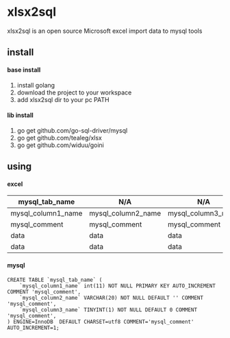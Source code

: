 # xlsx2sql

xlsx2sql is an open source Microsoft excel import data to mysql tools

## install

#### base install

1. install golang
2. download the project to your workspace
3. add xlsx2sql dir to your pc PATH

#### lib install

1. go get github.com/go-sql-driver/mysql
2. go get github.com/tealeg/xlsx
3. go get github.com/widuu/goini

## using

#### excel
| mysql_tab_name     | N/A                | N/A                |
| ------------------ | ------------------ | ------------------ |
| mysql_column1_name | mysql_column2_name | mysql_column3_name |
| mysql_comment      | mysql_comment      | mysql_comment      |
| data               | data               | data               |
| data               | data               | data               |

#### mysql

```mysql
CREATE TABLE `mysql_tab_name` (
	`mysql_column1_name` int(11) NOT NULL PRIMARY KEY AUTO_INCREMENT COMMENT 'mysql_comment',
	`mysql_column2_name` VARCHAR(20) NOT NULL DEFAULT '' COMMENT 'mysql_comment',
	`mysql_column3_name` TINYINT(1) NOT NULL DEFAULT 0 COMMENT 'mysql_comment',
) ENGINE=InnoDB  DEFAULT CHARSET=utf8 COMMENT='mysql_comment' AUTO_INCREMENT=1;
```